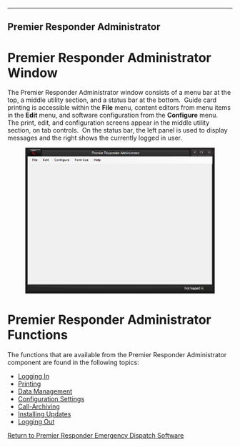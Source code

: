   -------------------------------------
  **Premier Responder Administrator**
  -------------------------------------

# Premier Responder Administrator Window

The Premier Responder Administrator window consists of a menu bar at the
top, a middle utility section, and a status bar at the bottom.  Guide
card  printing is accessible within the **File** menu, content editors
from menu items in the **Edit** menu, and software configuration from
the **Configure** menu.  The print, edit, and configuration screens
appear in the middle utility section, on tab controls.  On the status
bar, the left panel is used to display messages and the right shows the
currently logged in user. 

<figure><img src=".gitbook/assets/Administrator_files/image001.png" alt=""><figcaption></figcaption></figure> 

# Premier Responder Administrator Functions

The functions that are available from the Premier Responder
Administrator component are found in the following topics:

-   [Logging In](Logging%20In.htm)
-   [Printing](Printing.htm)
-   [Data Management](Data%20Management.htm)
-   [Configuration Settings](Configuration%20Settings.htm)
-   [Call-Archiving](Archiving%20Calls.htm)
-   [Installing Updates](Installing%20Updates.htm)
-   [Logging Out](Logging%20Out.htm)

[Return to Premier Responder Emergency Dispatch
Software](Premier%20Responder.htm)
